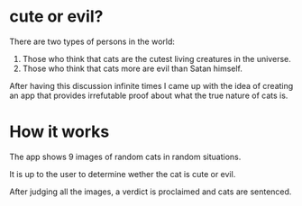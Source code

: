 # cute or evil? 

There are two types of persons in the world: 

1. Those who think that cats are the cutest living creatures in the universe. 
2. Those who think that cats more are evil than Satan himself.

After having this discussion infinite times I came up with the idea of creating an app that provides irrefutable proof about what the true nature of cats is. 

# How it works

The app shows 9 images of random cats in random situations. 

It is up to the user to determine wether the cat is cute or evil. 

After judging all the images, a verdict is proclaimed and cats are sentenced.
